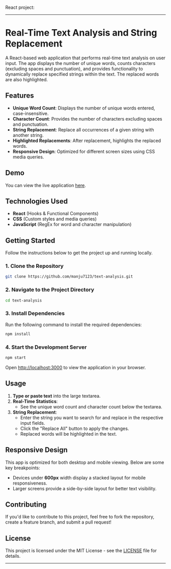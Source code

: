 React project:

---

# **Real-Time Text Analysis and String Replacement**

A React-based web application that performs real-time text analysis on user input. The app displays the number of unique words, counts characters (excluding spaces and punctuation), and provides functionality to dynamically replace specified strings within the text. The replaced words are also highlighted.

## **Features**

- **Unique Word Count**: Displays the number of unique words entered, case-insensitive.
- **Character Count**: Provides the number of characters excluding spaces and punctuation.
- **String Replacement**: Replace all occurrences of a given string with another string.
- **Highlighted Replacements**: After replacement, highlights the replaced words.
- **Responsive Design**: Optimized for different screen sizes using CSS media queries.

## **Demo**

You can view the live application [here](https://your-deployed-app-link).

## **Technologies Used**

- **React** (Hooks & Functional Components)
- **CSS** (Custom styles and media queries)
- **JavaScript** (RegEx for word and character manipulation)

## **Getting Started**

Follow the instructions below to get the project up and running locally.

### **1. Clone the Repository**

```bash
git clone https://github.com/manju7123/text-analysis.git
```

### **2. Navigate to the Project Directory**

```bash
cd text-analysis
```

### **3. Install Dependencies**

Run the following command to install the required dependencies:

```bash
npm install
```

### **4. Start the Development Server**

```bash
npm start
```

Open [http://localhost:3000](http://localhost:3000) to view the application in your browser.

## **Usage**

1. **Type or paste text** into the large textarea.
2. **Real-Time Statistics**:
   - See the unique word count and character count below the textarea.
3. **String Replacement**:
   - Enter the string you want to search for and replace in the respective input fields.
   - Click the "Replace All" button to apply the changes.
   - Replaced words will be highlighted in the text.

## **Responsive Design**

This app is optimized for both desktop and mobile viewing. Below are some key breakpoints:

- Devices under **600px** width display a stacked layout for mobile responsiveness.
- Larger screens provide a side-by-side layout for better text visibility.

## **Contributing**

If you'd like to contribute to this project, feel free to fork the repository, create a feature branch, and submit a pull request!

## **License**

This project is licensed under the MIT License - see the [LICENSE](LICENSE) file for details.

---
